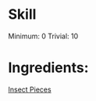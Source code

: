 <!-- TITLE: Crushed Insect -->
<!-- SUBTITLE: Crushed insect pieces! -->

# Skill
Minimum: 0
Trivial: 10
# Ingredients:
[Insect Pieces](insect-pieces)